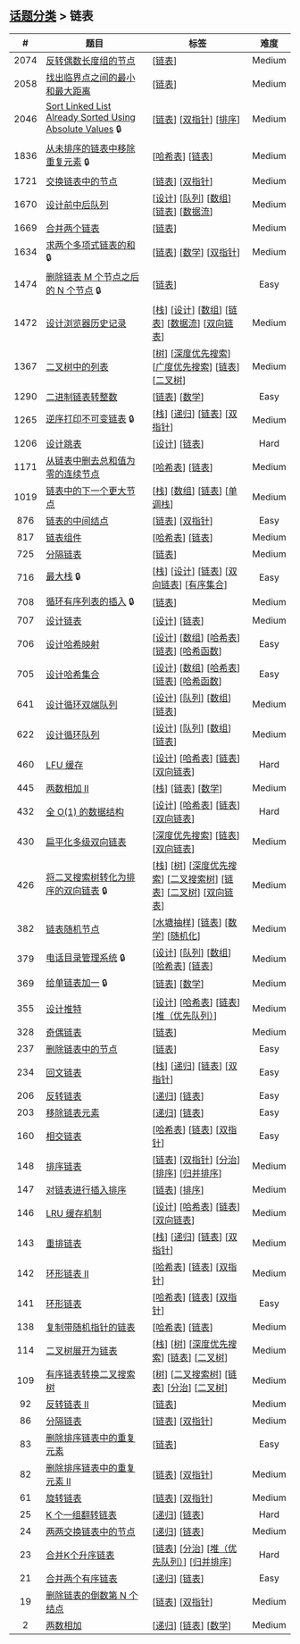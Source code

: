 <!--|This file generated by command(leetcode tag); DO NOT EDIT.            |-->
<!--+----------------------------------------------------------------------+-->
<!--|@author    openset <openset.wang@gmail.com>                           |-->
<!--|@link      https://github.com/openset                                 |-->
<!--|@home      https://github.com/openset/leetcode                        |-->
<!--+----------------------------------------------------------------------+-->

## [话题分类](../README.md) > 链表

| # | 题目 | 标签 | 难度 |
| :-: | - | - | :-: |
| 2074 | [反转偶数长度组的节点](../../problems/reverse-nodes-in-even-length-groups) | [[链表](../linked-list/README.md)]  | Medium |
| 2058 | [找出临界点之间的最小和最大距离](../../problems/find-the-minimum-and-maximum-number-of-nodes-between-critical-points) | [[链表](../linked-list/README.md)]  | Medium |
| 2046 | [Sort Linked List Already Sorted Using Absolute Values](../../problems/sort-linked-list-already-sorted-using-absolute-values) 🔒 | [[链表](../linked-list/README.md)] [[双指针](../two-pointers/README.md)] [[排序](../sorting/README.md)]  | Medium |
| 1836 | [从未排序的链表中移除重复元素](../../problems/remove-duplicates-from-an-unsorted-linked-list) 🔒 | [[哈希表](../hash-table/README.md)] [[链表](../linked-list/README.md)]  | Medium |
| 1721 | [交换链表中的节点](../../problems/swapping-nodes-in-a-linked-list) | [[链表](../linked-list/README.md)] [[双指针](../two-pointers/README.md)]  | Medium |
| 1670 | [设计前中后队列](../../problems/design-front-middle-back-queue) | [[设计](../design/README.md)] [[队列](../queue/README.md)] [[数组](../array/README.md)] [[链表](../linked-list/README.md)] [[数据流](../data-stream/README.md)]  | Medium |
| 1669 | [合并两个链表](../../problems/merge-in-between-linked-lists) | [[链表](../linked-list/README.md)]  | Medium |
| 1634 | [求两个多项式链表的和](../../problems/add-two-polynomials-represented-as-linked-lists) 🔒 | [[链表](../linked-list/README.md)] [[数学](../math/README.md)] [[双指针](../two-pointers/README.md)]  | Medium |
| 1474 | [删除链表 M 个节点之后的 N 个节点](../../problems/delete-n-nodes-after-m-nodes-of-a-linked-list) 🔒 | [[链表](../linked-list/README.md)]  | Easy |
| 1472 | [设计浏览器历史记录](../../problems/design-browser-history) | [[栈](../stack/README.md)] [[设计](../design/README.md)] [[数组](../array/README.md)] [[链表](../linked-list/README.md)] [[数据流](../data-stream/README.md)] [[双向链表](../doubly-linked-list/README.md)]  | Medium |
| 1367 | [二叉树中的列表](../../problems/linked-list-in-binary-tree) | [[树](../tree/README.md)] [[深度优先搜索](../depth-first-search/README.md)] [[广度优先搜索](../breadth-first-search/README.md)] [[链表](../linked-list/README.md)] [[二叉树](../binary-tree/README.md)]  | Medium |
| 1290 | [二进制链表转整数](../../problems/convert-binary-number-in-a-linked-list-to-integer) | [[链表](../linked-list/README.md)] [[数学](../math/README.md)]  | Easy |
| 1265 | [逆序打印不可变链表](../../problems/print-immutable-linked-list-in-reverse) 🔒 | [[栈](../stack/README.md)] [[递归](../recursion/README.md)] [[链表](../linked-list/README.md)] [[双指针](../two-pointers/README.md)]  | Medium |
| 1206 | [设计跳表](../../problems/design-skiplist) | [[设计](../design/README.md)] [[链表](../linked-list/README.md)]  | Hard |
| 1171 | [从链表中删去总和值为零的连续节点](../../problems/remove-zero-sum-consecutive-nodes-from-linked-list) | [[哈希表](../hash-table/README.md)] [[链表](../linked-list/README.md)]  | Medium |
| 1019 | [链表中的下一个更大节点](../../problems/next-greater-node-in-linked-list) | [[栈](../stack/README.md)] [[数组](../array/README.md)] [[链表](../linked-list/README.md)] [[单调栈](../monotonic-stack/README.md)]  | Medium |
| 876 | [链表的中间结点](../../problems/middle-of-the-linked-list) | [[链表](../linked-list/README.md)] [[双指针](../two-pointers/README.md)]  | Easy |
| 817 | [链表组件](../../problems/linked-list-components) | [[哈希表](../hash-table/README.md)] [[链表](../linked-list/README.md)]  | Medium |
| 725 | [分隔链表](../../problems/split-linked-list-in-parts) | [[链表](../linked-list/README.md)]  | Medium |
| 716 | [最大栈](../../problems/max-stack) 🔒 | [[栈](../stack/README.md)] [[设计](../design/README.md)] [[链表](../linked-list/README.md)] [[双向链表](../doubly-linked-list/README.md)] [[有序集合](../ordered-set/README.md)]  | Easy |
| 708 | [循环有序列表的插入](../../problems/insert-into-a-sorted-circular-linked-list) 🔒 | [[链表](../linked-list/README.md)]  | Medium |
| 707 | [设计链表](../../problems/design-linked-list) | [[设计](../design/README.md)] [[链表](../linked-list/README.md)]  | Medium |
| 706 | [设计哈希映射](../../problems/design-hashmap) | [[设计](../design/README.md)] [[数组](../array/README.md)] [[哈希表](../hash-table/README.md)] [[链表](../linked-list/README.md)] [[哈希函数](../hash-function/README.md)]  | Easy |
| 705 | [设计哈希集合](../../problems/design-hashset) | [[设计](../design/README.md)] [[数组](../array/README.md)] [[哈希表](../hash-table/README.md)] [[链表](../linked-list/README.md)] [[哈希函数](../hash-function/README.md)]  | Easy |
| 641 | [设计循环双端队列](../../problems/design-circular-deque) | [[设计](../design/README.md)] [[队列](../queue/README.md)] [[数组](../array/README.md)] [[链表](../linked-list/README.md)]  | Medium |
| 622 | [设计循环队列](../../problems/design-circular-queue) | [[设计](../design/README.md)] [[队列](../queue/README.md)] [[数组](../array/README.md)] [[链表](../linked-list/README.md)]  | Medium |
| 460 | [LFU 缓存](../../problems/lfu-cache) | [[设计](../design/README.md)] [[哈希表](../hash-table/README.md)] [[链表](../linked-list/README.md)] [[双向链表](../doubly-linked-list/README.md)]  | Hard |
| 445 | [两数相加 II](../../problems/add-two-numbers-ii) | [[栈](../stack/README.md)] [[链表](../linked-list/README.md)] [[数学](../math/README.md)]  | Medium |
| 432 | [全 O(1) 的数据结构](../../problems/all-oone-data-structure) | [[设计](../design/README.md)] [[哈希表](../hash-table/README.md)] [[链表](../linked-list/README.md)] [[双向链表](../doubly-linked-list/README.md)]  | Hard |
| 430 | [扁平化多级双向链表](../../problems/flatten-a-multilevel-doubly-linked-list) | [[深度优先搜索](../depth-first-search/README.md)] [[链表](../linked-list/README.md)] [[双向链表](../doubly-linked-list/README.md)]  | Medium |
| 426 | [将二叉搜索树转化为排序的双向链表](../../problems/convert-binary-search-tree-to-sorted-doubly-linked-list) 🔒 | [[栈](../stack/README.md)] [[树](../tree/README.md)] [[深度优先搜索](../depth-first-search/README.md)] [[二叉搜索树](../binary-search-tree/README.md)] [[链表](../linked-list/README.md)] [[二叉树](../binary-tree/README.md)] [[双向链表](../doubly-linked-list/README.md)]  | Medium |
| 382 | [链表随机节点](../../problems/linked-list-random-node) | [[水塘抽样](../reservoir-sampling/README.md)] [[链表](../linked-list/README.md)] [[数学](../math/README.md)] [[随机化](../randomized/README.md)]  | Medium |
| 379 | [电话目录管理系统](../../problems/design-phone-directory) 🔒 | [[设计](../design/README.md)] [[队列](../queue/README.md)] [[数组](../array/README.md)] [[哈希表](../hash-table/README.md)] [[链表](../linked-list/README.md)]  | Medium |
| 369 | [给单链表加一](../../problems/plus-one-linked-list) 🔒 | [[链表](../linked-list/README.md)] [[数学](../math/README.md)]  | Medium |
| 355 | [设计推特](../../problems/design-twitter) | [[设计](../design/README.md)] [[哈希表](../hash-table/README.md)] [[链表](../linked-list/README.md)] [[堆（优先队列）](../heap-priority-queue/README.md)]  | Medium |
| 328 | [奇偶链表](../../problems/odd-even-linked-list) | [[链表](../linked-list/README.md)]  | Medium |
| 237 | [删除链表中的节点](../../problems/delete-node-in-a-linked-list) | [[链表](../linked-list/README.md)]  | Easy |
| 234 | [回文链表](../../problems/palindrome-linked-list) | [[栈](../stack/README.md)] [[递归](../recursion/README.md)] [[链表](../linked-list/README.md)] [[双指针](../two-pointers/README.md)]  | Easy |
| 206 | [反转链表](../../problems/reverse-linked-list) | [[递归](../recursion/README.md)] [[链表](../linked-list/README.md)]  | Easy |
| 203 | [移除链表元素](../../problems/remove-linked-list-elements) | [[递归](../recursion/README.md)] [[链表](../linked-list/README.md)]  | Easy |
| 160 | [相交链表](../../problems/intersection-of-two-linked-lists) | [[哈希表](../hash-table/README.md)] [[链表](../linked-list/README.md)] [[双指针](../two-pointers/README.md)]  | Easy |
| 148 | [排序链表](../../problems/sort-list) | [[链表](../linked-list/README.md)] [[双指针](../two-pointers/README.md)] [[分治](../divide-and-conquer/README.md)] [[排序](../sorting/README.md)] [[归并排序](../merge-sort/README.md)]  | Medium |
| 147 | [对链表进行插入排序](../../problems/insertion-sort-list) | [[链表](../linked-list/README.md)] [[排序](../sorting/README.md)]  | Medium |
| 146 | [LRU 缓存机制](../../problems/lru-cache) | [[设计](../design/README.md)] [[哈希表](../hash-table/README.md)] [[链表](../linked-list/README.md)] [[双向链表](../doubly-linked-list/README.md)]  | Medium |
| 143 | [重排链表](../../problems/reorder-list) | [[栈](../stack/README.md)] [[递归](../recursion/README.md)] [[链表](../linked-list/README.md)] [[双指针](../two-pointers/README.md)]  | Medium |
| 142 | [环形链表 II](../../problems/linked-list-cycle-ii) | [[哈希表](../hash-table/README.md)] [[链表](../linked-list/README.md)] [[双指针](../two-pointers/README.md)]  | Medium |
| 141 | [环形链表](../../problems/linked-list-cycle) | [[哈希表](../hash-table/README.md)] [[链表](../linked-list/README.md)] [[双指针](../two-pointers/README.md)]  | Easy |
| 138 | [复制带随机指针的链表](../../problems/copy-list-with-random-pointer) | [[哈希表](../hash-table/README.md)] [[链表](../linked-list/README.md)]  | Medium |
| 114 | [二叉树展开为链表](../../problems/flatten-binary-tree-to-linked-list) | [[栈](../stack/README.md)] [[树](../tree/README.md)] [[深度优先搜索](../depth-first-search/README.md)] [[链表](../linked-list/README.md)] [[二叉树](../binary-tree/README.md)]  | Medium |
| 109 | [有序链表转换二叉搜索树](../../problems/convert-sorted-list-to-binary-search-tree) | [[树](../tree/README.md)] [[二叉搜索树](../binary-search-tree/README.md)] [[链表](../linked-list/README.md)] [[分治](../divide-and-conquer/README.md)] [[二叉树](../binary-tree/README.md)]  | Medium |
| 92 | [反转链表 II](../../problems/reverse-linked-list-ii) | [[链表](../linked-list/README.md)]  | Medium |
| 86 | [分隔链表](../../problems/partition-list) | [[链表](../linked-list/README.md)] [[双指针](../two-pointers/README.md)]  | Medium |
| 83 | [删除排序链表中的重复元素](../../problems/remove-duplicates-from-sorted-list) | [[链表](../linked-list/README.md)]  | Easy |
| 82 | [删除排序链表中的重复元素 II](../../problems/remove-duplicates-from-sorted-list-ii) | [[链表](../linked-list/README.md)] [[双指针](../two-pointers/README.md)]  | Medium |
| 61 | [旋转链表](../../problems/rotate-list) | [[链表](../linked-list/README.md)] [[双指针](../two-pointers/README.md)]  | Medium |
| 25 | [K 个一组翻转链表](../../problems/reverse-nodes-in-k-group) | [[递归](../recursion/README.md)] [[链表](../linked-list/README.md)]  | Hard |
| 24 | [两两交换链表中的节点](../../problems/swap-nodes-in-pairs) | [[递归](../recursion/README.md)] [[链表](../linked-list/README.md)]  | Medium |
| 23 | [合并K个升序链表](../../problems/merge-k-sorted-lists) | [[链表](../linked-list/README.md)] [[分治](../divide-and-conquer/README.md)] [[堆（优先队列）](../heap-priority-queue/README.md)] [[归并排序](../merge-sort/README.md)]  | Hard |
| 21 | [合并两个有序链表](../../problems/merge-two-sorted-lists) | [[递归](../recursion/README.md)] [[链表](../linked-list/README.md)]  | Easy |
| 19 | [删除链表的倒数第 N 个结点](../../problems/remove-nth-node-from-end-of-list) | [[链表](../linked-list/README.md)] [[双指针](../two-pointers/README.md)]  | Medium |
| 2 | [两数相加](../../problems/add-two-numbers) | [[递归](../recursion/README.md)] [[链表](../linked-list/README.md)] [[数学](../math/README.md)]  | Medium |
